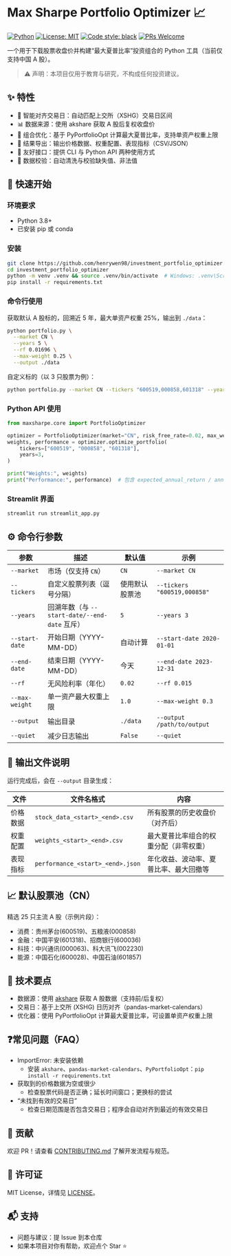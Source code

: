 # Max Sharpe Portfolio Optimizer 📈

[![Python](https://img.shields.io/badge/python-3.8%2B-blue.svg)](https://www.python.org/)
[![License: MIT](https://img.shields.io/badge/License-MIT-yellow.svg)](https://opensource.org/licenses/MIT)
[![Code style: black](https://img.shields.io/badge/code%20style-black-000000.svg)](https://github.com/psf/black)
[![PRs Welcome](https://img.shields.io/badge/PRs-welcome-brightgreen.svg)](http://makeapullrequest.com)

一个用于下载股票收盘价并构建“最大夏普比率”投资组合的 Python 工具（当前仅支持中国 A 股）。

> ⚠️ 声明：本项目仅用于教育与研究，不构成任何投资建议。

## ✨ 特性

- 📅 智能对齐交易日：自动匹配上交所（XSHG）交易日区间
- 📊 数据来源：使用 akshare 获取 A 股后复权收盘价
- 🎯 组合优化：基于 PyPortfolioOpt 计算最大夏普比率，支持单资产权重上限
- 📁 结果导出：输出价格数据、权重配置、表现指标（CSV/JSON）
- 🧰 友好接口：提供 CLI 与 Python API 两种使用方式
- 🧹 数据校验：自动清洗与校验缺失值、非法值

## 🚀 快速开始

### 环境要求

- Python 3.8+
- 已安装 pip 或 conda

### 安装

```bash
git clone https://github.com/henrywen98/investment_portfolio_optimizer.git
cd investment_portfolio_optimizer
python -m venv .venv && source .venv/bin/activate  # Windows: .venv\Scripts\activate
pip install -r requirements.txt
```

### 命令行使用

获取默认 A 股标的，回溯近 5 年，最大单资产权重 25%，输出到 `./data`：

```bash
python portfolio.py \
  --market CN \
  --years 5 \
  --rf 0.01696 \
  --max-weight 0.25 \
  --output ./data
```

自定义标的（以 3 只股票为例）：

```bash
python portfolio.py --market CN --tickers "600519,000858,601318" --years 3
```

### Python API 使用

```python
from maxsharpe.core import PortfolioOptimizer

optimizer = PortfolioOptimizer(market="CN", risk_free_rate=0.02, max_weight=0.25)
weights, performance = optimizer.optimize_portfolio(
    tickers=["600519", "000858", "601318"],
    years=3,
)

print("Weights:", weights)
print("Performance:", performance)  # 包含 expected_annual_return / annual_volatility / sharpe_ratio 等
```

### Streamlit 界面

```bash
streamlit run streamlit_app.py
```

## ⚙️ 命令行参数

| 参数 | 描述 | 默认值 | 示例 |
|------|------|--------|------|
| `--market` | 市场（仅支持 `CN`） | `CN` | `--market CN` |
| `--tickers` | 自定义股票列表（逗号分隔） | 使用默认股票池 | `--tickers "600519,000858"` |
| `--years` | 回溯年数（与 `--start-date/--end-date` 互斥） | `5` | `--years 3` |
| `--start-date` | 开始日期（YYYY-MM-DD） | 自动计算 | `--start-date 2020-01-01` |
| `--end-date` | 结束日期（YYYY-MM-DD） | 今天 | `--end-date 2023-12-31` |
| `--rf` | 无风险利率（年化） | `0.02` | `--rf 0.015` |
| `--max-weight` | 单一资产最大权重上限 | `1.0` | `--max-weight 0.3` |
| `--output` | 输出目录 | `./data` | `--output /path/to/output` |
| `--quiet` | 减少日志输出 | `False` | `--quiet` |

## 📁 输出文件说明

运行完成后，会在 `--output` 目录生成：

| 文件 | 文件名格式 | 内容 |
|------|------------|------|
| 价格数据 | `stock_data_<start>_<end>.csv` | 所有股票的历史收盘价（对齐后） |
| 权重配置 | `weights_<start>_<end>.csv` | 最大夏普比率组合的权重分配（非零权重） |
| 表现指标 | `performance_<start>_<end>.json` | 年化收益、波动率、夏普比率、最大回撤等 |

## 📈 默认股票池（CN）

精选 25 只主流 A 股（示例片段）：

- 消费：贵州茅台(600519)、五粮液(000858)
- 金融：中国平安(601318)、招商银行(600036)
- 科技：中兴通讯(000063)、科大讯飞(002230)
- 能源：中国石化(600028)、中国石油(601857)

## 🧩 技术要点

- 数据源：使用 [akshare](https://akshare.akfamily.xyz/) 获取 A 股数据（支持前/后复权）
- 交易日：基于上交所 (XSHG) 日历对齐（pandas-market-calendars）
- 优化器：使用 PyPortfolioOpt 计算最大夏普比率，可设置单资产权重上限

## ❓常见问题（FAQ）

- ImportError: 未安装依赖
  - 安装 `akshare`、`pandas-market-calendars`、`PyPortfolioOpt`：`pip install -r requirements.txt`
- 获取到的价格数据为空或很少
  - 检查股票代码是否正确；延长时间窗口；更换标的尝试
- “未找到有效的交易日”
  - 检查日期范围是否包含交易日；程序会自动对齐到最近的有效交易日

## 🤝 贡献

欢迎 PR！请查看 [CONTRIBUTING.md](CONTRIBUTING.md) 了解开发流程与规范。

## 📄 许可证

MIT License，详情见 [LICENSE](LICENSE)。

## 📬 支持

- 问题与建议：提 Issue 到本仓库
- 如果本项目对你有帮助，欢迎点个 Star ⭐
